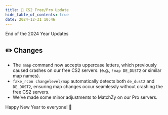 ```yaml
---
title: 🚀 CS2 Free/Pro Update
hide_table_of_contents: true
date: 2024-12-31 10:46
---
```


End of the 2024 Year Updates<br/>

## ✏️  Changes
- The `!map` command now accepts uppercase letters, which previously caused crashes on our free CS2 servers. (e.g., `!map DE_DUST2` or similar map names).
- `fake_rcon changelevel/map` automatically detects both `de_dust2` and `DE_DUST2`, ensuring map changes occur seamlessly without crashing the free CS2 servers.
- We've made some minor adjustments to MatchZy on our Pro servers.

Happy New Year to everyone! 🎉
